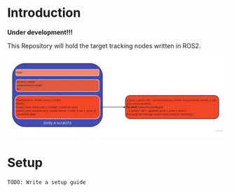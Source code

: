 # Introduction

**Under development!!!**

This Repository will hold the target tracking nodes written in ROS2.

<img src="imgs/UML-PDAF.jpg">

# Setup

```
TODO: Write a setup guide
```


